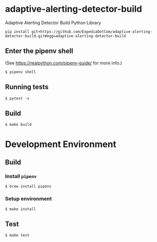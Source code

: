 # adaptive-alerting-detector-build

Adaptive Alerting Detector Build Python Library

```
pip install git+https://github.com/ExpediaDotCom/adaptive-alerting-detector-build.git#egg=adaptive-alerting-detector-build
```

## Enter the pipenv shell

(See https://realpython.com/pipenv-guide/ for more info.)

```
$ pipenv shell
```

## Running tests

```
$ pytest -s
```

## Build

```
$ make build
```
# Development Environment
## Build
### Install `pipenv`

 ```$ brew install pipenv```

### Setup environment

```$ make install```

## Test

```$ make test```

